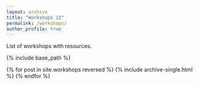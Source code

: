```yaml
---
layout: archive
title: "Workshops 12"
permalink: /workshops/
author_profile: true
---
```


List of workshops with resources.

{% include base_path %}

{% for post in site.workshops reversed %}
  {% include archive-single.html %}
{% endfor %}